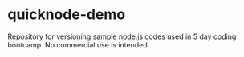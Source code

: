 # quicknode-demo
Repository for versioning sample node.js codes used in 5 day coding bootcamp. No commercial use is intended.
